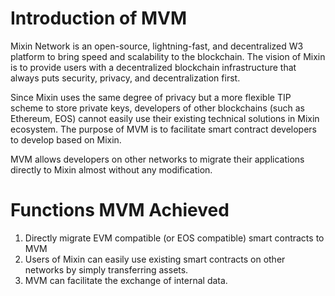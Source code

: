 # Introduction of MVM 

Mixin Network is an open-source, lightning-fast, and decentralized W3 platform to bring speed and scalability to the blockchain. The vision of Mixin is to provide users with a decentralized blockchain infrastructure that always puts security, privacy, and decentralization first.

Since Mixin uses the same degree of privacy but a more flexible TIP scheme to store private keys, developers of other blockchains (such as Ethereum, EOS) cannot easily use their existing technical solutions in Mixin ecosystem. The purpose of MVM is to facilitate smart contract developers to develop based on Mixin.

MVM allows developers on other networks to migrate their applications directly to Mixin almost without any modification.

# Functions MVM Achieved

1. Directly migrate EVM compatible (or EOS compatible) smart contracts to MVM
2. Users of Mixin can easily use existing smart contracts on other networks by simply transferring assets. 
3. MVM can facilitate the exchange of internal data.
